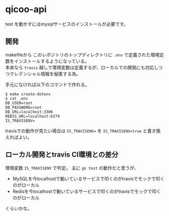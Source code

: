 # qicoo-api

test を動かすにはmysqlサービスのインストールが必要です。

## 開発

makefileから このレポジトリのトップディレクトリに `.env` で定義された環境定数をインストールするようになっている。  
本来なら `travis` 越しで環境変数は定義するが、ローカルでの開発にも対応しつつクレデンシャル情報を秘匿する為。

手元になければ以下のコマンドで作れる。  

```
$ make create-dotenv
$ cat .env
DB_USER=root
DB_PASSWORD=root
DB_URL=localhost:3306
REDIS_URL=localhost:6379
IS_TRAVISENV=
```

travisでの動作が見たい場合は `IS_TRAVISENV=` を `IS_TRAVISENV=true` と書き換えればよい。

## ローカル開発とtravis CI環境との差分

環境変数 `IS_TRAVISENV` で判定。
主に `go test` の動作だと思うが、

- MySQLを今localhostで動いているサービスで叩くのがtravisでモックで叩くのがローカル
- Redisを今localhostで動いているサービスで叩くのがtravisでモックで叩くのがローカル

くらいかな。
